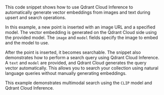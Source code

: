 This code snippet shows how to use Qdrant Cloud Inference to automatically generate vector embeddings from images and text during upsert and search operations. 

In this example, a new point is inserted with an image URL and a specified model. The vector embedding is generated on the Qdrant Cloud side using the provided model. The `image` and `model` fields specify the image to embed and the model to use.

After the point is inserted, it becomes searchable. The snippet also demonstrates how to perform a search query using Qdrant Cloud Inference. A `text` and `model` are provided, and Qdrant Cloud generates the query vector automatically. This allows you to search your collection using natural language queries without manually generating embeddings.

This example demonstrates multimodal search using the `CLIP` model and Qdrant Cloud Inference.